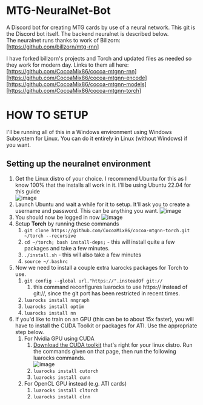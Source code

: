 # MTG-NeuralNet-Bot
A Discord bot for creating MTG cards by use of a neural network. This git is the Discord bot itself. The backend neuralnet is described below.  
The neuralnet runs thanks to work of Billzorn: [https://github.com/billzorn/mtg-rnn]  

I have forked billzorn's projects and Torch and updated files as needed so they work for modern day. Links to them all here:  
[https://github.com/CocoaMix86/cocoa-mtgnn-rnn]  
[https://github.com/CocoaMix86/cocoa-mtgnn-encode]  
[https://github.com/CocoaMix86/cocoa-mtgnn-models]  
[https://github.com/CocoaMix86/cocoa-mtgnn-torch]

# HOW TO SETUP
I'll be running all of this in a Windows environment using Windows Subsystem for Linux. You can do it entirely in Linux (without Windows) if you want.

## Setting up the neuralnet environment
1. Get the Linux distro of your choice. I recommend Ubuntu for this as I know 100% that the installs all work in it. I'll be using Ubuntu 22.04 for this guide  
![image](https://github.com/CocoaMix86/MTG-NeuralNet-Bot/assets/5726733/8a199676-20a7-4a88-92ca-c8c99b3b5327)
2. Launch Ubuntu and wait a while for it to setup. It'll ask you to create a username and password. This can be anything you want.
![image](https://github.com/CocoaMix86/MTG-NeuralNet-Bot/assets/5726733/b8f44b5e-353f-40c6-a4d1-dca35887de08)
3. You should now be logged in now
![image](https://github.com/CocoaMix86/MTG-NeuralNet-Bot/assets/5726733/82f3895f-d8e9-4e33-b3ff-8884e17ae73f)  
4. Setup **Torch** by running these commands  
   1. `git clone https://github.com/CocoaMix86/cocoa-mtgnn-torch.git ~/torch --recursive`  
   2. `cd ~/torch; bash install-deps;` - this will install quite a few packages and take a few minutes.  
   3. `./install.sh` - this will also take a few minutes  
   4.  `source ~/.bashrc`  
5. Now we need to install a couple extra luarocks packages for Torch to use.  
   1. `git config --global url."https://".insteadOf git://`  
      1. this command reconfigures luarocks to use https:// instead of git://, since the git port has been restricted in recent times.  
   3. `luarocks install nngraph`  
   4. `luarocks install optim`  
   5. `luarocks install nn`  
6. If you'd like to train on an GPU (this can be to about 15x faster), you will have to install the CUDA Toolkit or packages for ATI. Use the appropriate step below.  
   1. For Nvidia GPU using CUDA  
      1. [Download the CUDA toolkit](https://developer.nvidia.com/cuda-downloads?target_os=Linux) that's right for your linux distro. Run the commands given on that page, then run the following luarocks commands.  
         ![image](https://github.com/CocoaMix86/MTG-NeuralNet-Bot/assets/5726733/5092a867-cb99-4ec6-b620-5bbf94233750)  
      2. `luarocks install cutorch`  
      3. `luarocks install cunn`  
   2. For OpenCL GPU instead (e.g. ATI cards)  
      1. `luarocks install cltorch`
      2. `luarocks install clnn`
